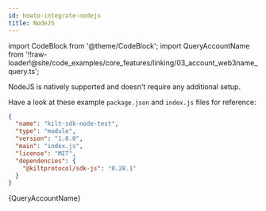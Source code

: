 ```yaml
---
id: howto-integrate-nodejs
title: NodeJS
---
```


import CodeBlock from '@theme/CodeBlock';
import QueryAccountName from '!!raw-loader!@site/code_examples/core_features/linking/03_account_web3name_query.ts';


NodeJS is natively supported and doesn't require any additional setup.

Have a look at these example `package.json` and `index.js` files for reference:

<!--
  TODO: Make this JSON dynamically generated (and tested),
  or at least the SDK version automatically updated as part of the CI PR on SDK releases
-->
```json
{
  "name": "kilt-sdk-node-test",
  "type": "module",
  "version": "1.0.0",
  "main": "index.js",
  "license": "MIT",
  "dependencies": {
    "@kiltprotocol/sdk-js": "0.28.1"
  }
}
```

<CodeBlock className="language-ts">
  {QueryAccountName}
</CodeBlock>